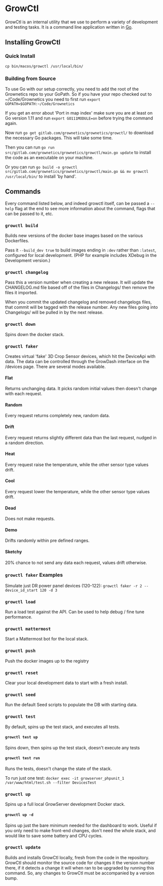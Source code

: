 # GrowCtl

GrowCtl is an internal utility that we use to perform a variety of development and testing tasks. It is a command line application written in [Go](http://golang.org/).

## Installing GrowCtl

### Quick Install

`cp bin/macos/growctl /usr/local/bin/`

### Building from Source

To use Go with our setup correctly, you need to add the root of the Grownetics repo to your GoPath. So if you have your repo checked out to ~/Code/Grownetics you need to first run `export GOPATH=$GOPATH:~/Code/Grownetics`

If you get an error about 'Port in map index' make sure you are at least on Go version 1.11 and run `export GO111MODULE=on` before trying the command again.

Now run `go get gitlab.com/grownetics/grownetics/growctl/` to download the necessary Go packages. This will take some time.

Then you can run `go run src/gitlab.com/grownetics/grownetics/growctl/main.go update` to install the code as an executable on your machine.

Or you can run `go build -o growctl src/gitlab.com/grownetics/grownetics/growctl/main.go && mv growctl /usr/local/bin/` to install 'by hand'.

## Commands

Every command listed below, and indeed growctl itself, can be passed a `--help` flag at the end to see more information about the command, flags that can be passed to it, etc.

### `growctl build`

Builds new versions of the docker base images based on the various Dockerfiles.

Pass it `--build_dev true` to build images ending in `:dev` rather than `:latest`, configured for local development. (PHP for example includes XDebug in the Development version.)

### `growctl changelog`

Pass this a version number when creating a new release. It will update the CHANGELOG.md file based off of the files in Changelogs/ then remove the files it imported.

When you commit the updated changelog and removed changelogs files, that commit will be tagged with the release number. Any new files going into Changelogs/ will be pulled in by the next release.

### `growctl down`

Spins down the docker stack.

### `growctl faker`

Creates virtual 'fake' 3D Crop Sensor devices, which hit the DeviceApi with data. The data can be controlled through the GrowDash interface on the /devices page. There are several modes available.

#### Flat

Returns unchanging data. It picks random initial values then doesn't change with each request.

#### Random

Every request returns completely new, random data.

#### Drift

Every request returns slightly different data than the last request, nudged in a random direction.

#### Heat

Every request raise the temperature, while the other sensor type values drift.

#### Cool

Every request lower the temperature, while the other sensor type values drift.

#### Dead

Does not make requests.

#### Demo

Drifts randomly within pre defined ranges.

#### Sketchy

20% chance to not send any data each request, values drift otherwise.

### `growctl faker` Examples

Simulate just DR power panel devices (120-122): `growctl faker -r 2 --device_id_start 120 -d 3`

### `growctl load`

Run a load test against the API. Can be used to help debug / fine tune performance.

### `growctl mattermost`

Start a Mattermost bot for the local stack.

### `growctl push`

Push the docker images up to the registry

### `growctl reset`

Clear your local development data to start with a fresh install.

### `growctl seed`

Run the default Seed scripts to populate the DB with starting data.

### `growctl test`

By default, spins up the test stack, and executes all tests.

#### `growctl test up`

Spins down, then spins up the test stack, doesn't execute any tests

#### `growctl test run`

Runs the tests, doesn't change the state of the stack.

To run just one test: `docker exec -it growserver_phpunit_1 /var/www/html/test.sh --filter DevicesTest`

### `growctl up`

Spins up a full local GrowServer development Docker stack.

#### `growctl up -d`

Spins up just the bare minimum needed for the dashboard to work.
Useful if you only need to make front-end changes, don't need the whole
stack, and would like to save some battery and CPU cycles.

### `growctl update`

Builds and installs GrowCtl locally, fresh from the code in the repository. GrowCtl should monitor the source code for changes it the version number there, if it detects a change it will when ran to be upgraded by running this command. So, any changes to GrowCtl must be accompanied by a version bump.